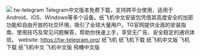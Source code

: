![](https://s3-ap-northeast-1.amazonaws.com/g0v-hackmd-images/uploads/upload_2c87d9b160e6aebca85ddb0a8f000e25.jpg)
tw-telegram
Telegram中文版本免费下载，支持跨平台使用，适用于Android、iOS、Windows等多个设备。纸飞机中文安装包凭借其高度安全的加密功能和自由开放的社交环境，吸引了全球大量用户。TG官网提供全面的安装指南、使用技巧及常见问题解答，帮助你快速上手，享受无广告、安全稳定的通讯体验。
website: https://tw-telegram.org/
纸飞机
纸飞机下载
纸飞机中文版
飞机下载
纸飞机中文
飞机中文版
飛機中文版
